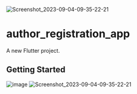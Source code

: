 ![Screenshot_2023-09-04-09-35-22-21](https://github.com/vishalpanchal007/author_registration_app/assets/117709901/2c91f834-996e-4a20-ac75-39e1a9e5122d)
# author_registration_app

A new Flutter project.

## Getting Started
![image](https://github.com/vishalpanchal007/author_registration_app/assets/117709901/98068710-665c-4486-b345-73a3e54f7c29)
![Screenshot_2023-09-04-09-35-22-21](https://github.com/vishalpanchal007/author_registration_app/assets/117709901/e8bacd46-8ac0-4cda-9935-499744cd0bc3)
